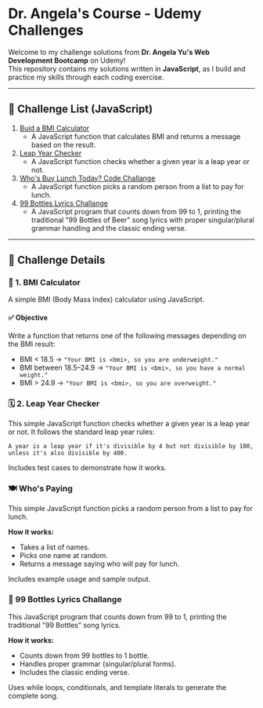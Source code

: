# Dr. Angela's Course - Udemy Challenges

Welcome to my challenge solutions from **Dr. Angela Yu's Web Development Bootcamp** on Udemy!  
This repository contains my solutions written in **JavaScript**, as I build and practice my skills through each coding exercise.

---

## 🚀 Challenge List (JavaScript)

1. [Buid a BMI Calculator](./bmiCalculator.js)  
   - A JavaScript function that calculates BMI and returns a message based on the result.
2. [Leap Year Checker](./leapYear.js)
   - A JavaScript function checks whether a given year is a leap year or not.
3. [Who's Buy Lunch Today? Code Challange](./whosBuyLunch.js)
   - A JavaScript function picks a random person from a list to pay for lunch.
4. [99 Bottles Lyrics Challange](./nineNineBottle.js)
   - A JavaScript program that counts down from 99 to 1, printing the traditional "99 Bottles of Beer" song lyrics with proper singular/plural grammar handling and the classic ending verse.


---

## 📌 Challenge Details

### 🔹 1. BMI Calculator

A simple BMI (Body Mass Index) calculator using JavaScript.

#### ✅ Objective

Write a function that returns one of the following messages depending on the BMI result:

- BMI < 18.5 → `"Your BMI is <bmi>, so you are underweight."`
- BMI between 18.5–24.9 → `"Your BMI is <bmi>, so you have a normal weight."`
- BMI > 24.9 → `"Your BMI is <bmi>, so you are overweight."`

### 🗓️ 2. Leap Year Checker

This simple JavaScript function checks whether a given year is a leap year or not.
It follows the standard leap year rules:

    A year is a leap year if it's divisible by 4 but not divisible by 100,
    unless it's also divisible by 400.

Includes test cases to demonstrate how it works.

### 🍽️ Who's Paying

This simple JavaScript function picks a random person from a list to pay for lunch.

**How it works:**
- Takes a list of names.
- Picks one name at random.
- Returns a message saying who will pay for lunch.

Includes example usage and sample output.

### 🍺 99 Bottles Lyrics Challange

This JavaScript program that counts down from 99 to 1, printing the traditional "99 Bottles" song lyrics.

**How it works:**

- Counts down from 99 bottles to 1 bottle.
- Handles proper grammar (singular/plural forms).
- Includes the classic ending verse.

Uses while loops, conditionals, and template literals to generate the complete song.


